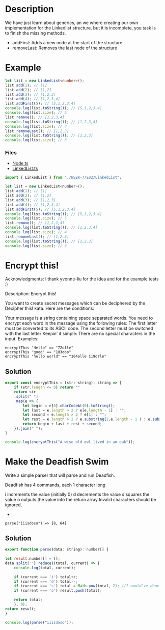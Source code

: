 # Description

We have just learn about generics, an we where creating our own implementation for the Linkedlist structure, but it is incomplete, you task is to finish the missing methods.

- addFirst: Adds a new node at the start of the structure
- removeLast: Removes the last node of the structure

# Example

```typescript
let list = new LinkedList<number>();
list.add(1); // [1]
list.add(2); // [1,2]
list.add(3); // [1,2,3]
list.add(4); // [1,2,3,4]
list.addFirst(5); // [5,1,2,3,4]
console.log(list.toString()); // [5,1,2,3,4]
console.log(list.size); // 5
list.remove(); // [1,2,3,4]
console.log(list.toString()); // [1,2,3,4]
console.log(list.size); // 4
list.removeLast(); // [1,2,3]
console.log(list.toString()); // [1,2,3]
console.log(list.size); // 3
```

### Files
- [Node.ts](./E02/Node.ts)
- [LinkedList.ts](./E02/LinkedList.ts)

```javascript
import { LinkedList } from "./WEEK-7/E02/LinkedList";

let list = new LinkedList<number>();
list.add(1); // [1]
list.add(2); // [1,2]
list.add(3); // [1,2,3]
list.add(4); // [1,2,3,4]
list.addFirst(5); // [5,1,2,3,4]
console.log(list.toString()); // [5,1,2,3,4]
console.log(list.size); // 5
list.remove(); // [1,2,3,4]
console.log(list.toString()); // [1,2,3,4]
console.log(list.size); // 4
list.removeLast(); // [1,2,3]
console.log(list.toString()); // [1,2,3]
console.log(list.size); // 3
```

# Encrypt this!
Acknowledgments:
I thank yvonne-liu for the idea and for the example tests :)

Description:
Encrypt this!

You want to create secret messages which can be deciphered by the Decipher this! kata. Here are the conditions:

Your message is a string containing space separated words.
You need to encrypt each word in the message using the following rules:
The first letter must be converted to its ASCII code.
The second letter must be switched with the last letter
Keepin' it simple: There are no special characters in the input.
Examples:
```
encryptThis "Hello" == "72olle"
encryptThis "good" == "103doo"
encryptThis "hello world" == "104olle 119drlo"
```

## Solution

```javascript
export const encryptThis = (str: string): string => {
    if (str.length <= 0) return ""
    return str
    .split(" ")
    .map(e => {
        let begin = e[0].charCodeAt(0).toString();
        let last = e.length > 2 ? e[e.length - 1] : "";
        let second = e.length > 2 ? e[1] : "";
        let rest = e.length > 2 ? e.substring(2,e.length - 1 ) : e.substring(1);
        return begin + last + rest + second; 
    }).join(" ");
}

console.log(encryptThis("A wise old owl lived in an oak"));
```

# Make the Deadfish Swim
Write a simple parser that will parse and run Deadfish.

Deadfish has 4 commands, each 1 character long:

i increments the value (initially 0)
d decrements the value
s squares the value
o outputs the value into the return array
Invalid characters should be ignored.

+
```
parse("iiisdoso") => [8, 64]
```

## Solution

```javascript
export function parse(data: string): number[] {
        
let result:number[] = [];
data.split('').reduce((total, current) => {
    console.log(total, current);
    
    if (current === 'i') total++;
    if (current === 'd') total--;
    if (current === 's') total = Math.pow(total, 2); //I would've done cur *= cur;
    if (current === 'o') result.push(total);
    
    return total;
    }, 0);
return result;
}

console.log(parse("iiisdoso"));
```